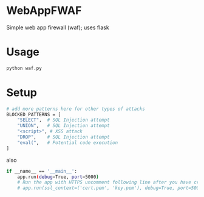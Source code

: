 # WebAppFWAF
Simple web app firewall (waf); uses flask

# Usage
```bash
python waf.py
```

# Setup
```bash
# add more patterns here for other types of attacks
BLOCKED_PATTERNS = [ 
    "SELECT",  # SQL Injection attempt
    "UNION",   # SQL Injection attempt
    "<script>", # XSS attack
    "DROP",    # SQL Injection attempt
    "eval(",   # Potential code execution
]
```
also
```bash
if __name__ == '__main__':
    app.run(debug=True, port=5000)
    # Run the app with HTTPS uncomment following line after you have created your cert/key pems and place in same dir as script
    # app.run(ssl_context=('cert.pem', 'key.pem'), debug=True, port=5000) ensure cert.pem and key.pem are in same dir as script
```
